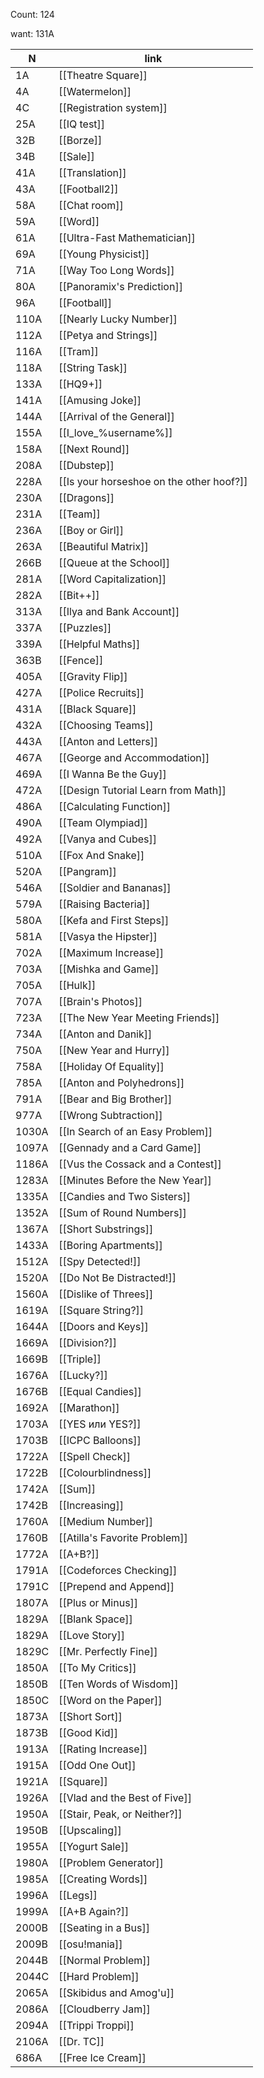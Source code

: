 Count: 124

want: 131A

| N     | link                                     |
| ----- | ---------------------------------------- |
| 1A    | [[Theatre Square]]                       |
| 4A    | [[Watermelon]]                           |
| 4C    | [[Registration system]]                  |
| 25A   | [[IQ test]]                              |
| 32B   | [[Borze]]                                |
| 34B   | [[Sale]]                                 |
| 41A   | [[Translation]]                          |
| 43A   | [[Football2]]                            |
| 58A   | [[Chat room]]                            |
| 59A   | [[Word]]                                 |
| 61A   | [[Ultra-Fast Mathematician]]             |
| 69A   | [[Young Physicist]]                      |
| 71A   | [[Way Too Long Words]]                   |
| 80A   | [[Panoramix's Prediction]]               |
| 96A   | [[Football]]                             |
| 110A  | [[Nearly Lucky Number]]                  |
| 112A  | [[Petya and Strings]]                    |
| 116A  | [[Tram]]                                 |
| 118A  | [[String Task]]                          |
| 133A  | [[HQ9+]]                                 |
| 141A  | [[Amusing Joke]]                         |
| 144A  | [[Arrival of the General]]               |
| 155A  | [[I_love_%username%]]                    |
| 158A  | [[Next Round]]                           |
| 208A  | [[Dubstep]]                              |
| 228A  | [[Is your horseshoe on the other hoof?]] |
| 230A  | [[Dragons]]                              |
| 231A  | [[Team]]                                 |
| 236A  | [[Boy or Girl]]                          |
| 263A  | [[Beautiful Matrix]]                     |
| 266B  | [[Queue at the School]]                  |
| 281A  | [[Word Capitalization]]                  |
| 282A  | [[Bit++]]                                |
| 313A  | [[Ilya and Bank Account]]                |
| 337A  | [[Puzzles]]                              |
| 339A  | [[Helpful Maths]]                        |
| 363B  | [[Fence]]                                |
| 405A  | [[Gravity Flip]]                         |
| 427A  | [[Police Recruits]]                      |
| 431A  | [[Black Square]]                         |
| 432A  | [[Choosing Teams]]                       |
| 443A  | [[Anton and Letters]]                    |
| 467A  | [[George and Accommodation]]             |
| 469A  | [[I Wanna Be the Guy]]                   |
| 472A  | [[Design Tutorial Learn from Math]]      |
| 486A  | [[Calculating Function]]                 |
| 490A  | [[Team Olympiad]]                        |
| 492A  | [[Vanya and Cubes]]                      |
| 510A  | [[Fox And Snake]]                        |
| 520A  | [[Pangram]]                              |
| 546A  | [[Soldier and Bananas]]                  |
| 579A  | [[Raising Bacteria]]                     |
| 580A  | [[Kefa and First Steps]]                 |
| 581A  | [[Vasya the Hipster]]                    |
| 702A  | [[Maximum Increase]]                     |
| 703A  | [[Mishka and Game]]                      |
| 705A  | [[Hulk]]                                 |
| 707A  | [[Brain's Photos]]                       |
| 723A  | [[The New Year Meeting Friends]]         |
| 734A  | [[Anton and Danik]]                      |
| 750A  | [[New Year and Hurry]]                   |
| 758A  | [[Holiday Of Equality]]                  |
| 785A  | [[Anton and Polyhedrons]]                |
| 791A  | [[Bear and Big Brother]]                 |
| 977A  | [[Wrong Subtraction]]                    |
| 1030A | [[In Search of an Easy Problem]]         |
| 1097A | [[Gennady and a Card Game]]              |
| 1186A | [[Vus the Cossack and a Contest]]        |
| 1283A | [[Minutes Before the New Year]]          |
| 1335A | [[Candies and Two Sisters]]              |
| 1352A | [[Sum of Round Numbers]]                 |
| 1367A | [[Short Substrings]]                     |
| 1433A | [[Boring Apartments]]                    |
| 1512A | [[Spy Detected!]]                        |
| 1520A | [[Do Not Be Distracted!]]                |
| 1560A | [[Dislike of Threes]]                    |
| 1619A | [[Square String?]]                       |
| 1644A | [[Doors and Keys]]                       |
| 1669A | [[Division?]]                            |
| 1669B | [[Triple]]                               |
| 1676A | [[Lucky?]]                               |
| 1676B | [[Equal Candies]]                        |
| 1692A | [[Marathon]]                             |
| 1703A | [[YES или YES?]]                         |
| 1703B | [[ICPC Balloons]]                        |
| 1722A | [[Spell Check]]                          |
| 1722B | [[Colourblindness]]                      |
| 1742A | [[Sum]]                                  |
| 1742B | [[Increasing]]                           |
| 1760A | [[Medium Number]]                        |
| 1760B | [[Atilla's Favorite Problem]]            |
| 1772A | [[A+B?]]                                 |
| 1791A | [[Codeforces Checking]]                  |
| 1791C | [[Prepend and Append]]                   |
| 1807A | [[Plus or Minus]]                        |
| 1829A | [[Blank Space]]                          |
| 1829A | [[Love Story]]                           |
| 1829C | [[Mr. Perfectly Fine]]                   |
| 1850A | [[To My Critics]]                        |
| 1850B | [[Ten Words of Wisdom]]                  |
| 1850C | [[Word on the Paper]]                    |
| 1873A | [[Short Sort]]                           |
| 1873B | [[Good Kid]]                             |
| 1913A | [[Rating Increase]]                      |
| 1915A | [[Odd One Out]]                          |
| 1921A | [[Square]]                               |
| 1926A | [[Vlad and the Best of Five]]            |
| 1950A | [[Stair, Peak, or Neither?]]             |
| 1950B | [[Upscaling]]                            |
| 1955A | [[Yogurt Sale]]                          |
| 1980A | [[Problem Generator]]                    |
| 1985A | [[Creating Words]]                       |
| 1996A | [[Legs]]                                 |
| 1999A | [[A+B Again?]]                           |
| 2000B | [[Seating in a Bus]]                     |
| 2009B | [[osu!mania]]                            |
| 2044B | [[Normal Problem]]                       |
| 2044C | [[Hard Problem]]                         |
| 2065A | [[Skibidus and Amog'u]]                  |
| 2086A | [[Cloudberry Jam]]                       |
| 2094A | [[Trippi Troppi]]                        |
| 2106A | [[Dr. TC]]                               |
| 686A  | [[Free Ice Cream]]                       |


